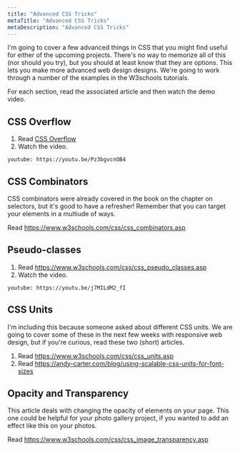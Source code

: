 ```yaml
---
title: "Advanced CSS Tricks"
metaTitle: "Advanced CSS Tricks"
metaDescription: "Advanced CSS Tricks"
---
```


I'm going to cover a few advanced things in CSS that you might find useful for either of the
upcoming projects. There's no way to memorize all of this (nor should you try), but you should at least know that they are options. This lets you make more
advanced web design designs. We're going to work through a number of the examples in the W3schools tutorials.

For each section, read the associated article and then watch the demo video.

## CSS Overflow
1. Read <a target="_blank" href="https://www.w3schools.com/css/css_overflow.asp">CSS Overflow</a>
1. Watch the video.

`youtube: https://youtu.be/Pz3bgvcnOB4`

## CSS Combinators
CSS combinators were already covered in the book on the chapter on selectors, but it's good to have a refresher! Remember that you can target your elements in a multiude of ways.

Read https://www.w3schools.com/css/css_combinators.asp

## Pseudo-classes
1. Read https://www.w3schools.com/css/css_pseudo_classes.asp
1. Watch the video.

`youtube: https://youtu.be/j7MILdM2_fI`

## CSS Units
I'm including this because someone asked about different CSS units. We are going to cover some of these in the next few weeks with responsive web design, but if you're curious, read these two (short) articles.

1. Read https://www.w3schools.com/css/css_units.asp
1. Read https://andy-carter.com/blog/using-scalable-css-units-for-font-sizes

## Opacity and Transparency
This article deals with changing the opacity of elements on your page. This one could be helpful for your photo gallery project, if you wanted to add an effect like this on your photos.

Read https://www.w3schools.com/css/css_image_transparency.asp